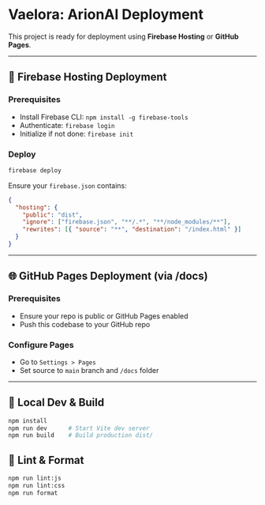 # Vaelora: ArionAI Deployment

This project is ready for deployment using **Firebase Hosting** or **GitHub Pages**.

---

## 🚀 Firebase Hosting Deployment

### Prerequisites
- Install Firebase CLI: `npm install -g firebase-tools`
- Authenticate: `firebase login`
- Initialize if not done: `firebase init`

### Deploy
```bash
firebase deploy
```

Ensure your `firebase.json` contains:
```json
{
  "hosting": {
    "public": "dist",
    "ignore": ["firebase.json", "**/.*", "**/node_modules/**"],
    "rewrites": [{ "source": "**", "destination": "/index.html" }]
  }
}
```

---

## 🌐 GitHub Pages Deployment (via /docs)

### Prerequisites
- Ensure your repo is public or GitHub Pages enabled
- Push this codebase to your GitHub repo

### Configure Pages
- Go to `Settings > Pages`
- Set source to `main` branch and `/docs` folder

---

## 🧪 Local Dev & Build

```bash
npm install
npm run dev      # Start Vite dev server
npm run build    # Build production dist/
```

## 🧹 Lint & Format

```bash
npm run lint:js
npm run lint:css
npm run format
```
